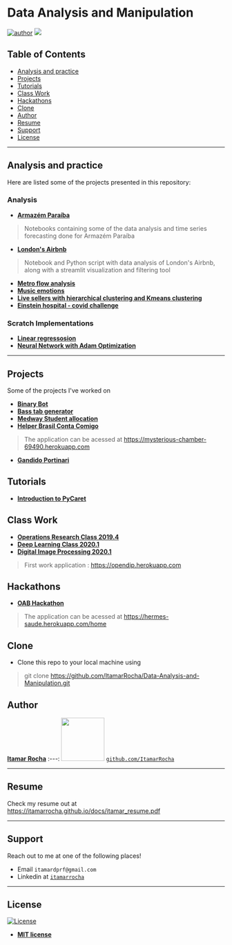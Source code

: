 # Data Analysis and Manipulation

[![author](https://img.shields.io/badge/Itamar-Rocha-black.svg)](https://www.linkedin.com/in/itamarrocha) [![](https://img.shields.io/badge/python-3.7+-blue.svg)](https://www.python.org/downloads/release/python-365/)


## Table of Contents

- [Analysis and practice](#analysis-and-practice)
- [Projects](#projects)
- [Tutorials](#tutorials)
- [Class Work](#class-work)
- [Hackathons](#hackathons)
- [Clone](#clone)
- [Author](#author)
- [Resume](#resume)
- [Support](#support)
- [License](#license)


---

## Analysis and practice
Here are listed some of the projects presented in this repository:

### Analysis

* [**Armazém Paraíba**](https://github.com/ItamarRocha/Machine-Learning-and-Data-Analysis/tree/master/analysis/Armazem)
> Notebooks containing some of the data analysis and time series forecasting done for Armazém Paraíba
* [**London's Airbnb**](https://github.com/ItamarRocha/Machine-Learning-and-Data-Analysis/tree/master/analysis/airbnb)
> Notebook and Python script with data analysis of London's Airbnb, along with a streamlit visualization and filtering tool
* [**Metro flow analysis**](https://github.com/ItamarRocha/Machine-Learning-and-Data-Analysis/tree/master/analysis/metro)
* [**Music emotions**](https://github.com/ItamarRocha/Machine-Learning-and-Data-Analysis/tree/master/analysis/emotions)
* [**Live sellers with hierarchical clustering and Kmeans clustering**](https://github.com/ItamarRocha/Machine-Learning-and-Data-Analysis/tree/master/analysis/live%20sellers)
* [**Einstein hospital - covid challenge**](https://github.com/ItamarRocha/Machine-Learning-and-Data-Analysis/tree/master/analysis/covid_einstein)

### Scratch Implementations

* [**Linear regressosion**](https://github.com/ItamarRocha/Machine-Learning-and-Data-Analysis/tree/master/scratch/regressions)
* [**Neural Network with Adam Optimization**](https://github.com/ItamarRocha/Machine-Learning-and-Data-Analysis/tree/master/scratch/NN)

---

## Projects
Some of the projects I've worked on

* [**Binary Bot**](https://github.com/ItamarRocha/binary-bot)
* [**Bass tab generator**](https://github.com/joallace/bass-generator)
* [**Medway Student allocation**](https://itamarrocha.github.io/2020/08/08/Medway-Student-Allocation.html)
* [**Helper Brasil Conta Comigo**](https://itamarrocha.github.io/2020/10/29/Helper-BCM.html)
> The application can be acessed at https://mysterious-chamber-69490.herokuapp.com
* [**Gandido Portinari**](https://github.com/ItamarRocha/GANdido-Portinari)

## Tutorials

* [**Introduction to PyCaret**](https://github.com/TailUFPB/Tutorials/tree/main/Pycaret)


## Class Work

* [**Operations Research Class 2019.4**](https://github.com/ItamarRocha/Operations-Research)
* [**Deep Learning Class 2020.1**](https://github.com/jpvt/Deep_Learning)
* [**Digital Image Processing 2020.1**](https://github.com/jpvt/Digital_Image_Processing)
> First work application : https://opendip.herokuapp.com
## Hackathons

* [**OAB Hackathon**](https://github.com/TailUFPB/Hackathon-OAB)
> The application can be acessed at https://hermes-saude.herokuapp.com/home

## Clone

- Clone this repo to your local machine using
> git clone https://github.com/ItamarRocha/Data-Analysis-and-Manipulation.git

## Author

 <a href="https://www.linkedin.com/in/itamarrocha/" target="_blank">**Itamar Rocha**</a>
:---: 
<img src="imgs/profile.JPG" width="100px"> </img>
<a href="http://github.com/ItamarRocha" target="_blank">`github.com/ItamarRocha`</a>

---
## Resume

Check my resume out at https://itamarrocha.github.io/docs/itamar_resume.pdf

---

## Support

Reach out to me at one of the following places!

- Email `itamardprf@gmail.com` 
- Linkedin at <a href="https://www.linkedin.com/in/itamarrocha/" target="_blank">`itamarrocha`</a>

---

## License

[![License](http://img.shields.io/:license-mit-blue.svg?style=flat-square)](http://badges.mit-license.org)

- **[MIT license](http://opensource.org/licenses/mit-license.php)**

